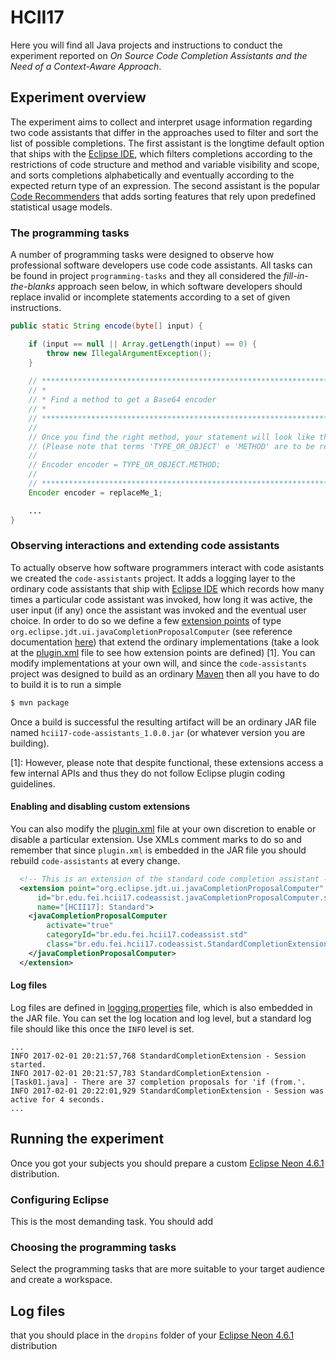 # HCII17

Here you will find all Java projects and instructions to conduct the experiment reported on 
_On Source Code Completion Assistants and the Need of a Context-Aware Approach_.

## Experiment overview
The experiment aims to collect and interpret usage information regarding two code assistants that differ in the approaches used to filter and sort the list of possible completions. The first assistant is the longtime default option that ships with the [Eclipse IDE](https://eclipse.org), which filters completions according to the restrictions of code structure and method and variable visibility and scope, and sorts completions alphabetically and eventually according to the expected return type of an expression. The second assistant is the popular [Code Recommenders](https://eclipse.org/recommenders) that adds sorting features that rely upon predefined statistical usage models.

### The programming tasks
A number of programming tasks were designed to observe how professional software developers use code code assistants. All tasks can be found in project `programming-tasks` and they all considered the _fill-in-the-blanks_ approach seen below, in which software developers should replace invalid or incomplete statements according to a set of given instructions.
```java
public static String encode(byte[] input) {

    if (input == null || Array.getLength(input) == 0) {
        throw new IllegalArgumentException();
    }
    
    // ********************************************************************************
    // *
    // * Find a method to get a Base64 encoder
    // *
    // ********************************************************************************
    //
    // Once you find the right method, your statement will look like this:
    // (Please note that terms 'TYPE_OR_OBJECT' e 'METHOD' are to be replaced)
    //
    // Encoder encoder = TYPE_OR_OBJECT.METHOD;
    //
    // ********************************************************************************
    Encoder encoder = replaceMe_1; 

    ...
}
```

### Observing interactions and extending code assistants
To actually observe how software programmers interact with code asistants we created the `code-assistants` project. It adds a logging layer to the ordinary code assistants that ship with [Eclipse IDE](https://www.eclipse.org) which records how many times a particular code assistant was invoked, how long it was active, the user input (if any) once the assistant was invoked and the eventual user choice.
In order to do so we define a few [extension points](http://www.vogella.com/tutorials/EclipseExtensionPoint/article.html) of type `org.eclipse.jdt.ui.javaCompletionProposalComputer` (see reference documentation [here](http://help.eclipse.org/neon/index.jsp?topic=%2Forg.eclipse.jdt.doc.isv%2Freference%2Fextension-points%2Forg_eclipse_jdt_ui_javaCompletionProposalComputer.html)) that extend the ordinary implementations (take a look at the [plugin.xml](/code-assistants/src/main/resources/plugin.xml) file to see how extension points are defined) [1].
You can modify implementations at your own will, and since the `code-assistants` project was designed to build as an ordinary [Maven](https://www.maven.org) then all you have to do to build it is to run a simple
```sh
$ mvn package
```

Once a build is successful the resulting artifact will be an ordinary JAR file named `hcii17-code-assistants_1.0.0.jar` (or whatever version you are building).

[1]: However, please note that despite functional, these extensions access a few internal APIs and thus they do not follow Eclipse plugin coding guidelines.

#### Enabling and disabling custom extensions
You can also modify the [plugin.xml](/code-assistants/src/main/resources/plugin.xml) file at your own discretion to enable or disable a particular extension. Use XMLs comment marks to do so and remember that since `plugin.xml` is embedded in the JAR file you should rebuild `code-assistants` at every change.
```xml
  <!-- This is an extension of the standard code completion assistant -->
  <extension point="org.eclipse.jdt.ui.javaCompletionProposalComputer"
      id="br.edu.fei.hcii17.codeassist.javaCompletionProposalComputer.std"
      name="[HCII17]: Standard">
    <javaCompletionProposalComputer
        activate="true"
        categoryId="br.edu.fei.hcii17.codeassist.std"
        class="br.edu.fei.hcii17.codeassist.StandardCompletionExtension">
    </javaCompletionProposalComputer>   
  </extension>
```

#### Log files
Log files are defined in [logging.properties](/code-assistants/src/main/resources/logging.properties) file, which is also embedded in the JAR file. You can set the log location and log level, but a standard log file should like this once the `INFO` level is set.
```
...
INFO 2017-02-01 20:21:57,768 StandardCompletionExtension - Session started.
INFO 2017-02-01 20:21:57,783 StandardCompletionExtension - [Task01.java] - There are 37 completion proposals for 'if (from.'.
INFO 2017-02-01 20:22:01,929 StandardCompletionExtension - Session was active for 4 seconds.
...
```

## Running the experiment
Once you got your subjects you should prepare a custom [Eclipse Neon 4.6.1](https://eclipse.org/neon/) distribution.

### Configuring Eclipse
This is the most demanding task. You should add 

### Choosing the programming tasks
Select the programming tasks that are more suitable to your target audience and create a workspace.


## Log files


 that you should place in the `dropins` folder of your [Eclipse Neon 4.6.1](https://eclipse.org/neon/) distribution